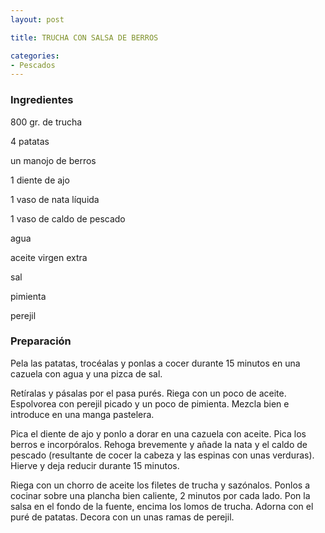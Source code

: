 ```yaml
---
layout: post

title: TRUCHA CON SALSA DE BERROS

categories:
- Pescados
---
```

<h3>Ingredientes</h3>
800 gr. de trucha

4 patatas

un manojo de berros

1 diente de ajo

1 vaso de nata líquida

1 vaso de caldo de pescado

agua

aceite virgen extra

sal

pimienta

perejil

<h3>Preparación</h3>
Pela las patatas, trocéalas y ponlas a cocer durante 15 minutos en una cazuela con agua y una pizca de sal.

Retíralas y pásalas por el pasa purés. Riega con un poco de aceite. Espolvorea con perejil picado y un poco de pimienta. Mezcla bien e introduce en una manga pastelera.

Pica el diente de ajo y ponlo a dorar en una cazuela con aceite. Pica los berros e incorpóralos. Rehoga brevemente y añade la nata y el caldo de pescado (resultante de cocer la cabeza y las espinas con unas verduras). Hierve y deja reducir durante 15 minutos.

Riega con un chorro de aceite los filetes de trucha y sazónalos. Ponlos a cocinar sobre una plancha bien caliente, 2 minutos por cada lado. Pon la salsa en el fondo de la fuente, encima los lomos de trucha. Adorna con el puré de patatas. Decora con un unas ramas de perejil.

